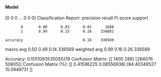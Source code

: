 #### Model
[0 0 0 ... 0 0 0]
Classification Report:
              precision    recall  f1-score   support

           0       0.00      0.83      0.01      1688
           1       0.99      0.15      0.26    334881

    accuracy                           0.16    336569
   macro avg       0.50      0.49      0.14    336569
weighted avg       0.99      0.16      0.26    336569

Accuracy: 0.1551093535055219
Confusion Matrix:
[[  1400    288]
 [284076  50805]]
Confusion Matrix (%):
[[ 0.41596225  0.08556938]
 [84.40349527 15.0949731 ]]
